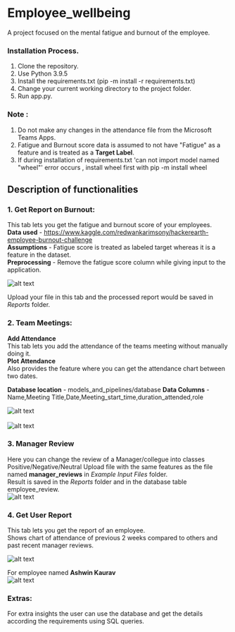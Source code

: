 # Employee_wellbeing
A project focused on the mental fatigue and burnout of the employee.

###  Installation Process. 
  1. Clone the repository.
  2. Use Python 3.9.5 
  3. Install the requirements.txt (pip -m install -r requirements.txt)
  4. Change your current working directory to the project folder.
  5. Run app.py.  

### Note : 
  1. Do not make any changes in the attendance file from the Microsoft Teams Apps.
  2. Fatigue and Burnout score data is assumed to not have "Fatigue" as a feature and is treated as a **Target Label**. 
  3. If during installation of requirements.txt 'can not import model named "wheel"' error occurs , install wheel first with pip -m install wheel
  
## **Description of functionalities**
  
### 1. Get Report on Burnout:
  This tab lets you get the fatigue and burnout score of your employees.   
  **Data used** - https://www.kaggle.com/redwankarimsony/hackerearth-employee-burnout-challenge   
  **Assumptions** - Fatigue score is treated as labeled target whereas it is a feature in the dataset.    
  **Preprocessing** - Remove the fatigue score column while giving input to the application.   
  
  ![alt text](https://github.com/ShadyAK/Employee_wellbeing/blob/main/static/images/report_tab.png "Logo Title Text 1")
  
  Upload your file in this tab and the processed report would be saved in *Reports* folder.
 
### 2. Team Meetings:
  **Add Attendance**  
  This tab lets you add the attendance of the teams meeting without manually doing it.  
  **Plot Attendance**  
  Also provides the feature where you can get the attendance chart between two dates.  
  
  **Database location** - models_and_pipelines/database 
  **Data Columns** - Name,Meeting Title,Date,Meeting_start_time,duration_attended,role
  
  ![alt text](https://github.com/ShadyAK/Employee_wellbeing/blob/main/static/images/teams_attendance_tab.png)  
  <br/>
  ![alt text](https://github.com/ShadyAK/Employee_wellbeing/blob/main/static/images/teams_time.png)
  
  ### 3. Manager Review 
   Here you can change the review of a Manager/collegue into classes Positive/Negative/Neutral
   Upload file with the same features as the file named **manager_reviews** in *Example Input Files* folder.  
   Result is saved in the *Reports* folder and in the database table employee_review.      
   ![alt text](https://github.com/ShadyAK/Employee_wellbeing/blob/main/static/images/manager_feedback_tab.png)  
 
 ### 4. Get User Report 
   This tab lets you get the report of an employee.  
   Shows chart of attendance of previous 2 weeks compared to others and past recent manager reviews. 
   
   ![alt text](https://github.com/ShadyAK/Employee_wellbeing/blob/main/static/images/employee_report_tab.png) 
   
   For employee named **Ashwin Kaurav**  
   ![alt text](https://github.com/ShadyAK/Employee_wellbeing/blob/main/static/images/userreport.png)  
   
### Extras:
   For extra insights the user can use the database and get the details according the requirements using SQL queries. 
    
    
    
    
